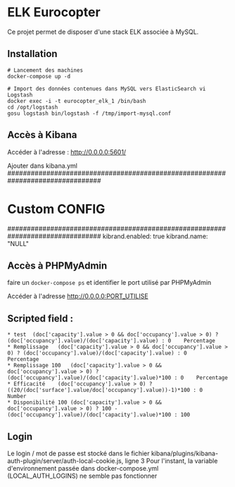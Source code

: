 # ELK Eurocopter

Ce projet permet de disposer d'une stack ELK associée à MySQL.

## Installation

```
# Lancement des machines
docker-compose up -d

# Import des données contenues dans MySQL vers ElasticSearch vi Logstash
docker exec -i -t eurocopter_elk_1 /bin/bash
cd /opt/logstash
gosu logstash bin/logstash -f /tmp/import-mysql.conf
```

## Accès à Kibana

Accéder à l'adresse : http://0.0.0.0:5601/

Ajouter dans kibana.yml
################################################################################
# Custom CONFIG
################################################################################
kibrand.enabled: true
kibrand.name: "NULL"


## Accès à PHPMyAdmin

faire un ```docker-compose ps``` et identifier le port utilisé par PHPMyAdmin

Accéder à l'adresse http://0.0.0.0:PORT_UTILISE  


## Scripted field :

    * test	(doc['capacity'].value > 0 && doc['occupancy'].value > 0) ? (doc['occupancy'].value)/(doc['capacity'].value) : 0	Percentage
    * Remplissage	(doc['capacity'].value > 0 && doc['occupancy'].value > 0) ? (doc['occupancy'].value)/(doc['capacity'].value) : 0	Percentage
    * Remplissage 100	(doc['capacity'].value > 0 && doc['occupancy'].value > 0) ? (doc['occupancy'].value)/(doc['capacity'].value)*100 : 0	Percentage	 
    * Efficacité	(doc['occupancy'].value > 0) ? ((20/(doc['surface'].value/doc['occupancy'].value))-1)*100 : 0	Number
    * Disponibilité 100	(doc['capacity'].value > 0 && doc['occupancy'].value > 0) ? 100 - (doc['occupancy'].value)/(doc['capacity'].value)*100 : 100

## Login

Le login / mot de passe est stocké dans le fichier kibana/plugins/kibana-auth-plugin/server/auth-local-cookie.js, ligne 3
Pour l'instant, la variable d'environnement passée dans docker-compose.yml (LOCAL_AUTH_LOGINS) ne semble pas fonctionner
